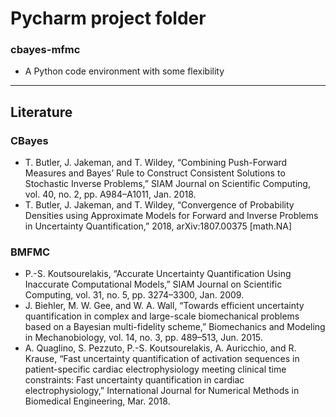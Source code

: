 # Pycharm project folder

### cbayes-mfmc
* A Python code environment with some flexibility

---

## Literature

### CBayes
* T. Butler, J. Jakeman, and T. Wildey, “Combining Push-Forward Measures and Bayes’ Rule to Construct Consistent Solutions to Stochastic Inverse Problems,” SIAM Journal on Scientific Computing, vol. 40, no. 2, pp. A984–A1011, Jan. 2018.
* T. Butler, J. Jakeman, and T. Wildey, “Convergence of Probability Densities using Approximate Models for Forward and Inverse Problems in Uncertainty Quantification,” 2018, arXiv:1807.00375 [math.NA]

### BMFMC
* P.-S. Koutsourelakis, “Accurate Uncertainty Quantification Using Inaccurate Computational Models,” SIAM Journal on Scientific Computing, vol. 31, no. 5, pp. 3274–3300, Jan. 2009.
* J. Biehler, M. W. Gee, and W. A. Wall, “Towards efficient uncertainty quantification in complex and large-scale biomechanical problems based on a Bayesian multi-fidelity scheme,” Biomechanics and Modeling in Mechanobiology, vol. 14, no. 3, pp. 489–513, Jun. 2015.
* A. Quaglino, S. Pezzuto, P.-S. Koutsourelakis, A. Auricchio, and R. Krause, “Fast uncertainty quantification of activation sequences in patient-specific cardiac electrophysiology meeting clinical time constraints: Fast uncertainty quantification in cardiac electrophysiology,” International Journal for Numerical Methods in Biomedical Engineering, Mar. 2018.


